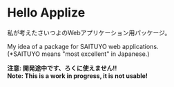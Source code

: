 # Hello Applize
私が考えたさいつよのWebアプリケーション用パッケージ。

My idea of a package for SAITUYO web applications.  
(*SAITUYO means "most excellent" in Japanese.)

**注意: 開発途中です、ろくに使えません!!**  
**Note: This is a work in progress, it is not usable!**
